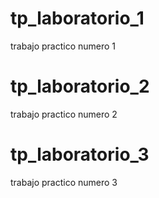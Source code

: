 # tp_laboratorio_1
trabajo practico numero 1 

# tp_laboratorio_2
trabajo practico numero 2

# tp_laboratorio_3
trabajo practico numero 3
